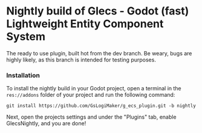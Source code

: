 # Nightly build of Glecs - Godot (fast) Lightweight Entity Component System
The ready to use plugin, built hot from the dev branch. Be weary, bugs are highly likely, as this branch is intended for testing purposes.
### Installation
To install the nightly build in your Godot project, open a terminal in the `res://addons` folder of your project and run the following command:
```
git install https://github.com/GsLogiMaker/g_ecs_plugin.git -b nightly
```
Next, open the projects settings and under the "Plugins" tab, enable GlecsNightly, and you are done!
